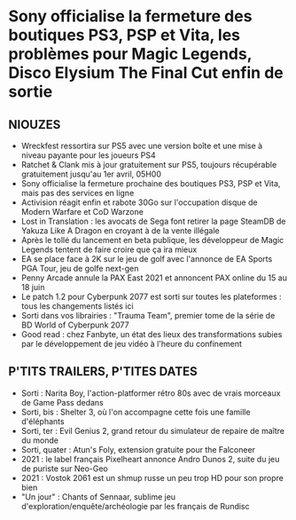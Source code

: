 # Sony officialise la fermeture des boutiques PS3, PSP et Vita, les problèmes pour Magic Legends, Disco Elysium The Final Cut enfin de sortie

## NIOUZES

- Wreckfest ressortira sur PS5 avec une version boîte et une mise à niveau payante pour les joueurs PS4
- Ratchet & Clank mis à jour gratuitement sur PS5, toujours récupérable gratuitement jusqu'au 1er avril, 05H00
- Sony officialise la fermeture prochaine des boutiques PS3, PSP et Vita, mais pas des services en ligne
- Activision réagit enfin et rabote 30Go sur l'occupation disque de Modern Warfare et CoD Warzone
- Lost in Translation : les avocats de Sega font retirer la page SteamDB de Yakuza Like A Dragon en croyant à de la vente illégale
- Après le tollé du lancement en beta publique, les développeur de Magic Legends tentent de faire croire que ça ira mieux
- EA se place face à 2K sur le jeu de golf avec l'annonce de EA Sports PGA Tour, jeu de golfe next-gen
- Penny Arcade annule la PAX East 2021 et annoncent PAX online du 15 au 18 juin
- Le patch 1.2 pour Cyberpunk 2077 est sorti sur toutes les plateformes : tous les changements listés ici
- Sorti dans vos librairies : "Trauma Team", premier tome de la série de BD World of Cyberpunk 2077
- Good read : chez Fanbyte, un état des lieux des transformations subies par le développement de jeu vidéo à l'heure du confinement


## P'TITS TRAILERS, P'TITES DATES

- Sorti : Narita Boy, l'action-platformer rétro 80s avec de vrais morceaux de Game Pass dedans
- Sorti, bis : Shelter 3, où l'on accompagne cette fois une famille d'éléphants
- Sorti, ter : Evil Genius 2, grand retour du simulateur de repaire de maître du monde
- Sorti, quater : Atun's Foly, extension gratuite pour the Falconeer
- 2021 : le label français Pixelheart annonce Andro Dunos 2, suite du jeu de puriste sur Neo-Geo
- 2021 : Vostok 2061 est un shmup russe un peu trop HD pour son propre bien
- "Un jour" : Chants of Sennaar, sublime jeu d'exploration/enquête/archéologie par les français de Rundisc
